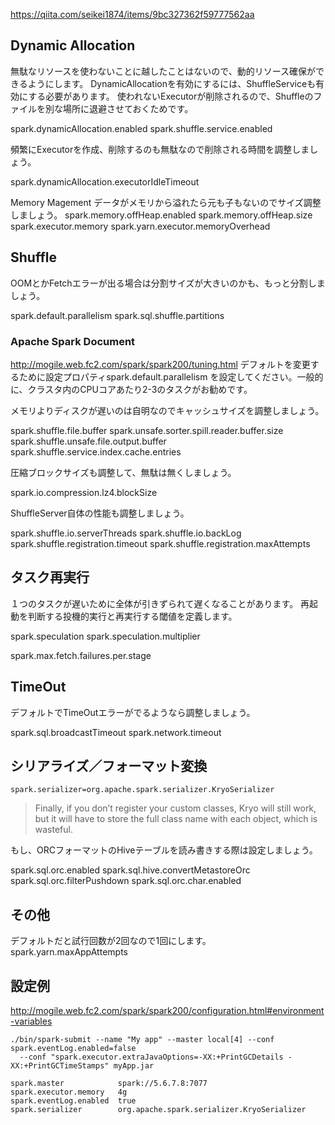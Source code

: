 https://qiita.com/seikei1874/items/9bc327362f59777562aa

## Dynamic Allocation
無駄なリソースを使わないことに越したことはないので、動的リソース確保ができるようにします。
DynamicAllocationを有効にするには、ShuffleServiceも有効にする必要があります。
使われないExecutorが削除されるので、Shuffleのファイルを別な場所に退避させておくためです。

spark.dynamicAllocation.enabled
spark.shuffle.service.enabled

頻繁にExecutorを作成、削除するのも無駄なので削除される時間を調整しましょう。

spark.dynamicAllocation.executorIdleTimeout

Memory Magement
データがメモリから溢れたら元も子もないのでサイズ調整しましょう。
spark.memory.offHeap.enabled
spark.memory.offHeap.size
spark.executor.memory
spark.yarn.executor.memoryOverhead

## Shuffle
OOMとかFetchエラーが出る場合は分割サイズが大きいのかも、もっと分割しましょう。

spark.default.parallelism
spark.sql.shuffle.partitions

### Apache Spark Document
http://mogile.web.fc2.com/spark/spark200/tuning.html
デフォルトを変更するために設定プロパティspark.default.parallelism を設定してください。一般的に、クラスタ内のCPUコアあたり2-3のタスクがお勧めです。


メモリよりディスクが遅いのは自明なのでキャッシュサイズを調整しましょう。

spark.shuffle.file.buffer
spark.unsafe.sorter.spill.reader.buffer.size
spark.shuffle.unsafe.file.output.buffer
spark.shuffle.service.index.cache.entries

圧縮ブロックサイズも調整して、無駄は無くしましょう。

spark.io.compression.lz4.blockSize

ShuffleServer自体の性能も調整しましょう。

spark.shuffle.io.serverThreads
spark.shuffle.io.backLog
spark.shuffle.registration.timeout
spark.shuffle.registration.maxAttempts

## タスク再実行
１つのタスクが遅いために全体が引きずられて遅くなることがあります。
再起動を判断する投機的実行と再実行する閾値を定義します。

spark.speculation
spark.speculation.multiplier

spark.max.fetch.failures.per.stage

## TimeOut
デフォルトでTimeOutエラーがでるようなら調整しましょう。

spark.sql.broadcastTimeout
spark.network.timeout

## シリアライズ／フォーマット変換
```
spark.serializer=org.apache.spark.serializer.KryoSerializer
```
> Finally, if you don’t register your custom classes, Kryo will still work, but it will have to store the full class name with each object, which is wasteful.

もし、ORCフォーマットのHiveテーブルを読み書きする際は設定しましょう。

spark.sql.orc.enabled
spark.sql.hive.convertMetastoreOrc
spark.sql.orc.filterPushdown
spark.sql.orc.char.enabled

## その他
デフォルトだと試行回数が2回なので1回にします。
spark.yarn.maxAppAttempts

## 設定例
http://mogile.web.fc2.com/spark/spark200/configuration.html#environment-variables

```
./bin/spark-submit --name "My app" --master local[4] --conf spark.eventLog.enabled=false
  --conf "spark.executor.extraJavaOptions=-XX:+PrintGCDetails -XX:+PrintGCTimeStamps" myApp.jar
```

```
spark.master            spark://5.6.7.8:7077
spark.executor.memory   4g
spark.eventLog.enabled  true
spark.serializer        org.apache.spark.serializer.KryoSerializer
```


